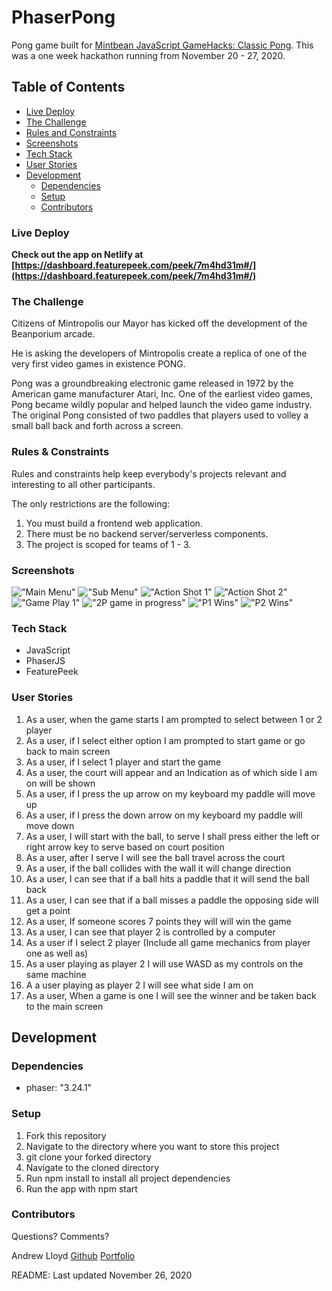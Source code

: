 # PhaserPong

Pong game built for [Mintbean JavaScript GameHacks: Classic Pong](https://www.mintbean.io/meets). This was a one week hackathon running from November 20 - 27, 2020.

## Table of Contents

- [Live Deploy](#live-deploy)
- [The Challenge](#the-challenge)
- [Rules and Constraints](#rules-and-constraints)
- [Screenshots](#screenshots)
- [Tech Stack](#tech-stack)
- [User Stories](#user-stories)
- [Development](#development)
  - [Dependencies](#dependencies)
  - [Setup](#setup)
  - [Contributors](#contributors)

### Live Deploy

<b>Check out the app on Netlify at [https://dashboard.featurepeek.com/peek/7m4hd31m#/](https://dashboard.featurepeek.com/peek/7m4hd31m#/)</b>

### The Challenge

Citizens of Mintropolis our Mayor has kicked off the development of the Beanporium arcade.

He is asking the developers of Mintropolis create a replica of one of the very first video games in existence PONG.

Pong was a groundbreaking electronic game released in 1972 by the American game manufacturer Atari, Inc. One of the earliest video games, Pong became wildly popular and helped launch the video game industry. The original Pong consisted of two paddles that players used to volley a small ball back and forth across a screen.

### Rules & Constraints

Rules and constraints help keep everybody's projects relevant and interesting to all other participants.

The only restrictions are the following:

1. You must build a frontend web application.
2. There must be no backend server/serverless components.
3. The project is scoped for teams of 1 - 3.

### Screenshots

!["Main Menu"](docs/PhaserPongMainmenu.png)
!["Sub Menu"](docs/menu1.png)
!["Action Shot 1"](docs/Actionshot1.png)
!["Action Shot 2"](docs/ActionShot2.png)
!["Game Play 1"](docs/gameplay1.png)
!["2P game in progress"](docs/2pgameinprogress.png)
!["P1 Wins"](docs/winscreen1.png)
!["P2 Wins"](docs/winscreen2.png)

### Tech Stack

- JavaScript
- PhaserJS
- FeaturePeek

### User Stories

1. As a user, when the game starts I am prompted to select between 1 or 2 player
2. As a user, if I select either option I am prompted to start game or go back to main screen
3. As a user, if I select 1 player and start the game
4. As a user, the court will appear and an Indication as of which side I am on will be shown
5. As a user, if I press the up arrow on my keyboard my paddle will move up
6. As a user, if I press the down arrow on my keyboard my paddle will move down
7. As a user, I will start with the ball, to serve I shall press either the left or right arrow key to serve based on court position
8. As a user, after I serve I will see the ball travel across the court
9. As a user, if the ball collides with the wall it will change direction
10. As a user, I can see that if a ball hits a paddle that it will send the ball back
11. As a user, I can see that if a ball misses a paddle the opposing side will get a point
12. As a user, If someone scores 7 points they will will win the game
13. As a user, I can see that player 2 is controlled by a computer
14. As a user if I select 2 player (Include all game mechanics from player one as well as)
15. As a user playing as player 2 I will use WASD as my controls on the same machine
16. A a user playing as player 2 I will see what side I am on
17. As a user, When a game is one I will see the winner and be taken back to the main screen

## Development

### Dependencies

- phaser: "3.24.1"

### Setup

1. Fork this repository
2. Navigate to the directory where you want to store this project
3. git clone your forked directory
4. Navigate to the cloned directory
5. Run npm install to install all project dependencies
6. Run the app with npm start

### Contributors

Questions? Comments?

Andrew Lloyd [Github](https://github.com/AndrewRLloyd88) [Portfolio](https://arlmedia.ca/)

README: Last updated November 26, 2020
